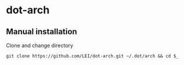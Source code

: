 # dot-arch

## Manual installation

Clone and change directory

    git clone https://github.com/LEI/dot-arch.git ~/.dot/arch && cd $_
